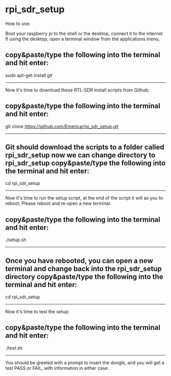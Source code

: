 # rpi_sdr_setup

How to use:


Boot your raspberry pi to the shell or the desktop, connect it to the internet
If using  the desktop, open a terminal window from the applications menu,

copy&paste/type the following into the terminal and hit enter:
-------------------------

sudo apt-get install git

-------------------------

Now it's time to download these RTL-SDR install  scripts from Github:

copy&paste/type the following into the terminal and hit enter:
-------------------------

git clone https://github.com/Emerica/rpi_sdr_setup.git

-------------------------



Git should download the scripts to a folder called rpi_sdr_setup
now we can change directory to rpi_sdr_setup
copy&paste/type the following into the terminal and hit enter:
-------------------------

cd rpi_sdr_setup

-------------------------



Now it's time to run the setup script, at the end of the script it will as you to reboot,
Please reboot and re-open a new terminal.

copy&paste/type the following into the terminal and hit enter:
-------------------------

./setup.sh

-------------------------



Once you have rebooted, you can open a new terminal and change back into the rpi_sdr_setup directory
copy&paste/type the following into the terminal and hit enter:
-------------------------

cd rpi_sdr_setup

-------------------------




Now it's time to test the setup:

copy&paste/type the following into the terminal and hit enter:
-------------------------

./test.sh

-------------------------




You should be greeted with a prompt to insert the dongle, and you will get a test PASS or FAIL, with information in either case.



